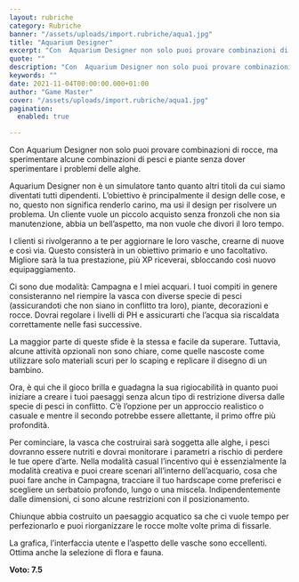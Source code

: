 ```yaml
---
layout: rubriche
category: Rubriche
banner: "/assets/uploads/import.rubriche/aqua1.jpg"
title: "Aquarium Designer"
excerpt: "Con  Aquarium Designer non solo puoi provare combinazioni di rocce, ma sperimentare alcune combinazioni di pesci e piante senza dover sperimentare i problemi delle alghe. Aquarium Designer non è un simulatore tanto quanto altri titoli da cui siamo diventati tutti dipendenti. L’obiettivo è principalmente il design delle cose, e no, questo non significa renderlo carino, [&hellip"
quote: ""
description: "Con  Aquarium Designer non solo puoi provare combinazioni di rocce, ma sperimentare alcune combinazioni di pesci e piante senza dover sperimentare i problemi delle alghe. Aquarium Designer non è un simulatore tanto quanto altri titoli da cui siamo diventati tutti dipendenti. L’obiettivo è principalmente il design delle cose, e no, questo non significa renderlo carino, [&hellip"
keywords: ""
date: 2021-11-04T00:00:00.000+01:00
author: "Game Master"
cover: "/assets/uploads/import.rubriche/aqua1.jpg"
pagination:
  enabled: true

---
```


Con Aquarium Designer non solo puoi provare combinazioni di rocce, ma sperimentare alcune combinazioni di pesci e piante senza dover sperimentare i problemi delle alghe.

Aquarium Designer non è un simulatore tanto quanto altri titoli da cui siamo diventati tutti dipendenti. L’obiettivo è principalmente il design delle cose, e no, questo non significa renderlo carino, ma usi il design per risolvere un problema. Un cliente vuole un piccolo acquisto senza fronzoli che non sia manutenzione, abbia un bell’aspetto, ma non vuole che divori il loro tempo.

I clienti si rivolgeranno a te per aggiornare le loro vasche, crearne di nuove e così via. Questo consisterà in un obiettivo primario e uno facoltativo. Migliore sarà la tua prestazione, più XP riceverai, sbloccando così nuovo equipaggiamento.

Ci sono due modalità: Campagna e I miei acquari. I tuoi compiti in genere consisteranno nel riempire la vasca con diverse specie di pesci (assicurandoti che non siano in conflitto tra loro), piante, decorazioni e rocce. Dovrai regolare i livelli di PH e assicurarti che l’acqua sia riscaldata correttamente nelle fasi successive.

La maggior parte di queste sfide è la stessa e facile da superare. Tuttavia, alcune attività opzionali non sono chiare, come quelle nascoste come utilizzare solo materiali scuri per lo scaping e replicare il disegno di un bambino.

Ora, è qui che il gioco brilla e guadagna la sua rigiocabilità in quanto puoi iniziare a creare i tuoi paesaggi senza alcun tipo di restrizione diversa dalle specie di pesci in conflitto. C’è l’opzione per un approccio realistico o casuale e mentre il secondo potrebbe essere allettante, il primo offre più profondità.

Per cominciare, la vasca che costruirai sarà soggetta alle alghe, i pesci dovranno essere nutriti e dovrai monitorare i parametri a rischio di perdere le tue opere d’arte. Nella modalità casual l’incentivo qui è essenzialmente la modalità creativa e puoi creare scenari all’interno dell’acquario, cosa che puoi fare anche in Campagna, tracciare il tuo hardscape come preferisci e scegliere un serbatoio profondo, lungo o una miscela. Indipendentemente dalle dimensioni, ci sono alcune restrizioni con il posizionamento.

Chiunque abbia costruito un paesaggio acquatico sa che ci vuole tempo per perfezionarlo e puoi riorganizzare le rocce molte volte prima di fissarle.

La grafica, l’interfaccia utente e l’aspetto delle vasche sono eccellenti. Ottima anche la selezione di flora e fauna.

**Voto: 7.5**